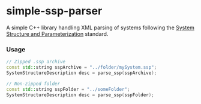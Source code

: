 # simple-ssp-parser

A simple C++ library handling XML parsing of systems following 
the [System Structure and Parameterization](https://ssp-standard.org/) standard.

### Usage
```cpp
// Zipped .ssp archive
const std::string sspArchive = "../folder/mySystem.ssp";
SystemStructureDescription desc = parse_ssp(sspArchive);

// Non-zipped folder
const std::string sspFolder = "../someFolder";
SystemStructureDescription desc = parse_ssp(sspFolder);
```
